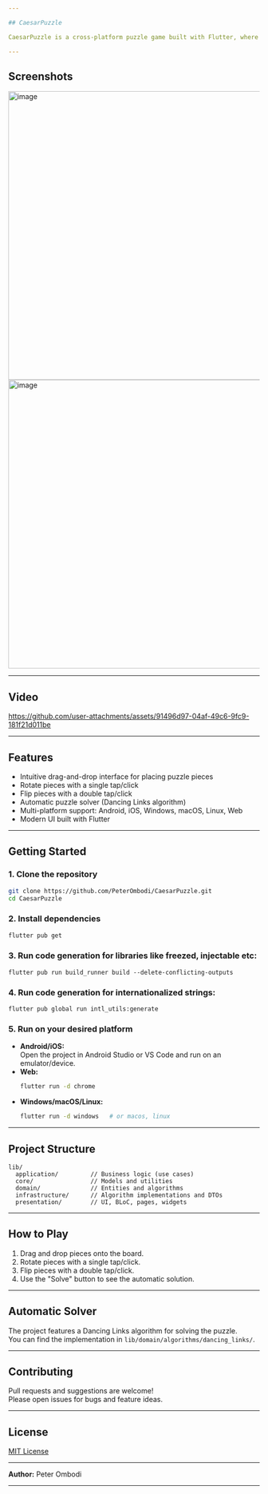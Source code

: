 ```yaml
---

## CaesarPuzzle

CaesarPuzzle is a cross-platform puzzle game built with Flutter, where players assemble pieces on a board in a style reminiscent of Tetris or Tangram. The project supports Android, iOS, Windows, macOS, Linux, and Web.

---
```


## Screenshots

<img width="778" height="578" alt="image" src="https://github.com/user-attachments/assets/141bc5b8-748e-4ba5-b483-02e0d3ea1bfa" />

<img width="778" height="578" alt="image" src="https://github.com/user-attachments/assets/f2960475-b98b-42e2-846a-459a3bebfea8" />

---

## Video

https://github.com/user-attachments/assets/91496d97-04af-49c6-9fc9-181f21d011be

---

## Features

- Intuitive drag-and-drop interface for placing puzzle pieces
- Rotate pieces with a single tap/click
- Flip pieces with a double tap/click
- Automatic puzzle solver (Dancing Links algorithm)
- Multi-platform support: Android, iOS, Windows, macOS, Linux, Web
- Modern UI built with Flutter

---

## Getting Started

### 1. Clone the repository

```bash
git clone https://github.com/PeterOmbodi/CaesarPuzzle.git
cd CaesarPuzzle
```

### 2. Install dependencies

```bash
flutter pub get
```

### 3. Run code generation for libraries like freezed, injectable etc:
```
flutter pub run build_runner build --delete-conflicting-outputs
```

### 4. Run code generation for internationalized strings:
```
flutter pub global run intl_utils:generate
```

### 5. Run on your desired platform

- **Android/iOS:**  
  Open the project in Android Studio or VS Code and run on an emulator/device.
- **Web:**  
  ```bash
  flutter run -d chrome
  ```
- **Windows/macOS/Linux:**  
  ```bash
  flutter run -d windows   # or macos, linux
  ```

---

## Project Structure

```
lib/
  application/         // Business logic (use cases)
  core/                // Models and utilities
  domain/              // Entities and algorithms
  infrastructure/      // Algorithm implementations and DTOs
  presentation/        // UI, BLoC, pages, widgets
```

---

## How to Play

1. Drag and drop pieces onto the board.
2. Rotate pieces with a single tap/click.
3. Flip pieces with a double tap/click.
4. Use the "Solve" button to see the automatic solution.

---

## Automatic Solver

The project features a Dancing Links algorithm for solving the puzzle.  
You can find the implementation in `lib/domain/algorithms/dancing_links/`.

---

## Contributing

Pull requests and suggestions are welcome!  
Please open issues for bugs and feature ideas.

---

## License

[MIT License](LICENSE)

---

**Author:** Peter Ombodi

---

